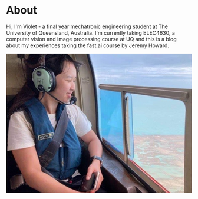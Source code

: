 # About
Hi, I'm Violet - a final year mechatronic engineering student at The University of Queensland, Australia. I'm currently taking ELEC4630, a computer vision and image processing course at UQ and this is a blog about my experiences taking the fast.ai course by Jeremy Howard.

![](/images/profile_pic.jpg "profile pic")


